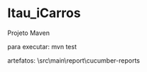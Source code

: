 # Itau_iCarros
 
Projeto Maven

para executar:
mvn test

artefatos:
\src\main\report\cucumber-reports

